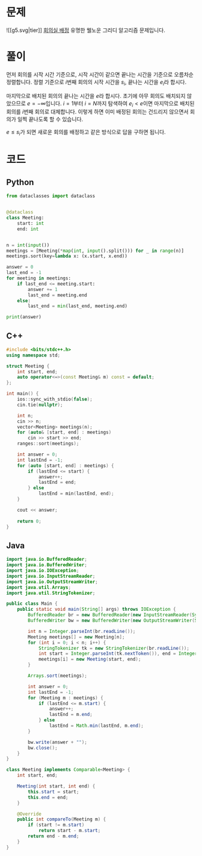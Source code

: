 # 문제
![[g5.svg|tier]] [회의실 배정](https://www.acmicpc.net/problem/1931)
유명한 웰노운 그리디 알고리즘 문제입니다.
# 풀이
먼저 회의를 시작 시간 기준으로, 시작 시간이 같으면 끝나는 시간을 기준으로 오름차순 정렬합니다. 정렬 기준으로 $i$번째 회의의 시작 시간을 $s_i$, 끝나는 시간을 $e_i$라 합시다.

마지막으로 배치된 회의의 끝나는 시간을 $e$라 합시다. 초기에 아무 회의도 배치되지 않았으므로 $e = -\infty$입니다. $i = 1$부터 $i = N$까지 탐색하여 $e_i < e$이면 마지막으로 배치된 회의를 $i$번째 회의로 대체합니다. 이렇게 하면 이미 배정된 회의는 건드리지 않으면서 회의가 일찍 끝나도록 할 수 있습니다.

$e \le s_i$가 되면 새로운 회의를 배정하고 같은 방식으로 답을 구하면 됩니다.
# 코드
## Python
```python
from dataclasses import dataclass


@dataclass
class Meeting:
    start: int
    end: int


n = int(input())
meetings = [Meeting(*map(int, input().split())) for _ in range(n)]
meetings.sort(key=lambda x: (x.start, x.end))

answer = 0
last_end = -1
for meeting in meetings:
    if last_end <= meeting.start:
        answer += 1
        last_end = meeting.end
    else:
        last_end = min(last_end, meeting.end)

print(answer)
```
## C++
```cpp
#include <bits/stdc++.h>
using namespace std;

struct Meeting {
    int start, end;
    auto operator<=>(const Meeting& m) const = default;
};

int main() {
    ios::sync_with_stdio(false);
    cin.tie(nullptr);

    int n;
    cin >> n;
    vector<Meeting> meetings(n);
    for (auto& [start, end] : meetings)
        cin >> start >> end;
    ranges::sort(meetings);

    int answer = 0;
    int lastEnd = -1;
    for (auto [start, end] : meetings) {
        if (lastEnd <= start) {
            answer++;
            lastEnd = end;
        } else
            lastEnd = min(lastEnd, end);
    }

    cout << answer;
    
    return 0;
}
```
## Java
```java
import java.io.BufferedReader;
import java.io.BufferedWriter;
import java.io.IOException;
import java.io.InputStreamReader;
import java.io.OutputStreamWriter;
import java.util.Arrays;
import java.util.StringTokenizer;

public class Main {
    public static void main(String[] args) throws IOException {
        BufferedReader br = new BufferedReader(new InputStreamReader(System.in));
        BufferedWriter bw = new BufferedWriter(new OutputStreamWriter(System.out));

        int n = Integer.parseInt(br.readLine());
        Meeting meetings[] = new Meeting[n];
        for (int i = 0; i < n; i++) {
            StringTokenizer tk = new StringTokenizer(br.readLine());
            int start = Integer.parseInt(tk.nextToken()), end = Integer.parseInt(tk.nextToken());
            meetings[i] = new Meeting(start, end);
        }

        Arrays.sort(meetings);

        int answer = 0;
        int lastEnd = -1;
        for (Meeting m : meetings) {
            if (lastEnd <= m.start) {
                answer++;
                lastEnd = m.end;
            } else
                lastEnd = Math.min(lastEnd, m.end);
        }

        bw.write(answer + "");
        bw.close();
    }
}

class Meeting implements Comparable<Meeting> {
    int start, end;

    Meeting(int start, int end) {
        this.start = start;
        this.end = end;
    }

    @Override
    public int compareTo(Meeting m) {
        if (start != m.start)
            return start - m.start;
        return end - m.end;
    }
}
```